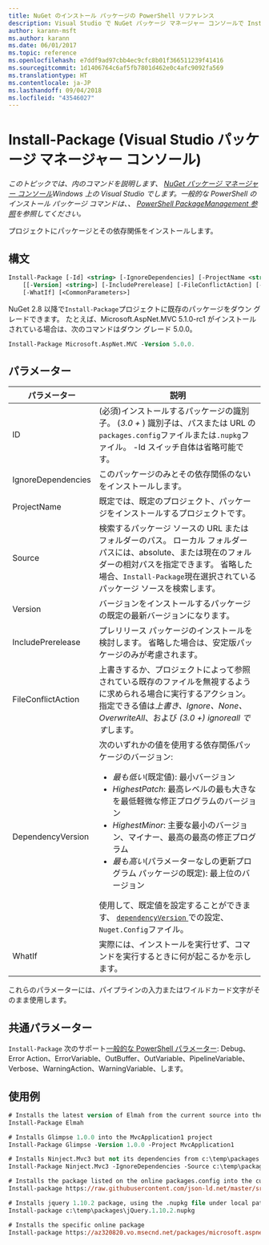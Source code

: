 ```yaml
---
title: NuGet のインストール パッケージの PowerShell リファレンス
description: Visual Studio で NuGet パッケージ マネージャー コンソールで Install-package の PowerShell コマンドのリファレンスです。
author: karann-msft
ms.author: karann
ms.date: 06/01/2017
ms.topic: reference
ms.openlocfilehash: e7ddf9ad97cbb4ec9cfc8b01f366511239f41416
ms.sourcegitcommit: 1d1406764c6af5fb7801d462e0c4afc9092fa569
ms.translationtype: HT
ms.contentlocale: ja-JP
ms.lasthandoff: 09/04/2018
ms.locfileid: "43546027"
---
```

# <a name="install-package-package-manager-console-in-visual-studio"></a>Install-Package (Visual Studio パッケージ マネージャー コンソール)

*このトピックでは、内のコマンドを説明します、 [NuGet パッケージ マネージャー コンソール](package-manager-console.md)Windows 上の Visual Studio でします。一般的な PowerShell のインストール パッケージ コマンドは、、 [PowerShell PackageManagement 参照](/powershell/module/packagemanagement/?view=powershell-6)を参照してください。*

プロジェクトにパッケージとその依存関係をインストールします。

## <a name="syntax"></a>構文

```ps
Install-Package [-Id] <string> [-IgnoreDependencies] [-ProjectName <string>] [[-Source] <string>] 
    [[-Version] <string>] [-IncludePrerelease] [-FileConflictAction] [-DependencyVersion]
    [-WhatIf] [<CommonParameters>]
```

NuGet 2.8 以降で`Install-Package`プロジェクトに既存のパッケージをダウン グレードできます。 たとえば、Microsoft.AspNet.MVC 5.1.0-rc1 がインストールされている場合は、次のコマンドはダウン グレード 5.0.0。

```ps
Install-Package Microsoft.AspNet.MVC -Version 5.0.0.
```

## <a name="parameters"></a>パラメーター

| パラメーター | 説明 |
| --- | --- |
| ID | (必須)インストールするパッケージの識別子。 (*3.0 +* ) 識別子は、パスまたは URL の`packages.config`ファイルまたは`.nupkg`ファイル。 -Id スイッチ自体は省略可能です。 |
| IgnoreDependencies | このパッケージのみとその依存関係のないをインストールします。 |
| ProjectName | 既定では、既定のプロジェクト、パッケージをインストールするプロジェクトです。 |
| Source | 検索するパッケージ ソースの URL またはフォルダーのパス。 ローカル フォルダー パスには、absolute、または現在のフォルダーの相対パスを指定できます。 省略した場合、`Install-Package`現在選択されているパッケージ ソースを検索します。 |
| Version | バージョンをインストールするパッケージの既定の最新バージョンになります。 |
| IncludePrerelease | プレリリース パッケージのインストールを検討します。 省略した場合は、安定版パッケージのみが考慮されます。 |
| FileConflictAction | 上書きするか、プロジェクトによって参照されている既存のファイルを無視するように求められる場合に実行するアクション。 指定できる値は*上書き、Ignore、None、OverwriteAll*、および *(3.0 +)* *ignoreall です*します。 |
| DependencyVersion | 次のいずれかの値を使用する依存関係パッケージのバージョン:<br/><ul><li>*最も低い*(既定値): 最小バージョン</li><li>*HighestPatch*: 最高レベルの最も大きなを最低軽微な修正プログラムのバージョン</li><li>*HighestMinor*: 主要な最小のバージョン、マイナー、最高の最高の修正プログラム</li><li>*最も高い*(パラメーターなしの更新プログラム パッケージの既定): 最上位のバージョン</li></ul>使用して、既定値を設定することができます、 [ `dependencyVersion` ](../reference/nuget-config-file.md#config-section)での設定、`Nuget.Config`ファイル。 |
| WhatIf | 実際には、インストールを実行せず、コマンドを実行するときに何が起こるかを示します。 |

これらのパラメーターには、パイプラインの入力またはワイルドカード文字がそのまま使用します。

## <a name="common-parameters"></a>共通パラメーター

`Install-Package` 次のサポート[一般的な PowerShell パラメーター](http://go.microsoft.com/fwlink/?LinkID=113216): Debug、Error Action、ErrorVariable、OutBuffer、OutVariable、PipelineVariable、Verbose、WarningAction、WarningVariable、します。

## <a name="examples"></a>使用例

```ps
# Installs the latest version of Elmah from the current source into the default project
Install-Package Elmah

# Installs Glimpse 1.0.0 into the MvcApplication1 project
Install-Package Glimpse -Version 1.0.0 -Project MvcApplication1

# Installs Ninject.Mvc3 but not its dependencies from c:\temp\packages
Install-Package Ninject.Mvc3 -IgnoreDependencies -Source c:\temp\packages

# Installs the package listed on the online packages.config into the current project
Install-package https://raw.githubusercontent.com/json-ld.net/master/src/JsonLD/packages.config

# Installs jquery 1.10.2 package, using the .nupkg file under local path of c:\temp\packages
Install-package c:\temp\packages\jQuery.1.10.2.nupkg

# Installs the specific online package
Install-package https://az320820.vo.msecnd.net/packages/microsoft.aspnet.mvc.5.2.3.nupkg
```
